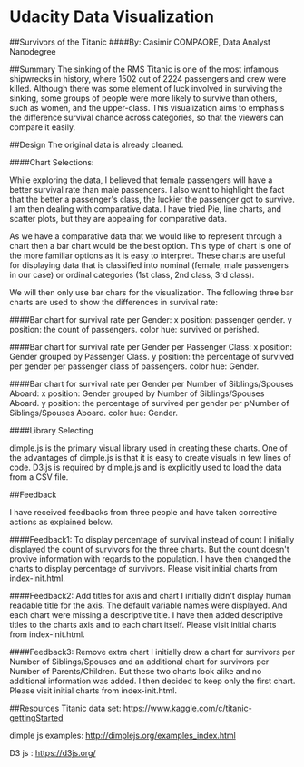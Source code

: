 # Udacity Data Visualization 
##Survivors of the Titanic
####By: Casimir COMPAORE, Data Analyst Nanodegree

##Summary 
The sinking of the RMS Titanic is one of the most infamous shipwrecks in history, where 1502 out of 2224 passengers and crew were killed. Although there was some element of luck involved in surviving the sinking, some groups of people were more likely to survive than others, such as women, and the upper-class. This visualization aims to emphasis the difference survival chance across categories, so that the viewers can compare it easily.

##Design 
The original data is already cleaned. 

####Chart Selections:

While exploring the data, I believed that female passengers will have a better survival rate than male passengers. I also want to highlight the fact that the better a passenger's class, the luckier the passenger got to survive. I am then dealing with comparative data.
I have tried Pie, line charts, and scatter plots, but they are appealing for comparative data. 

As we have a comparative data that we would like to represent through a chart then a bar chart would be the best option. This type of chart is one of the more familiar options as it is easy to interpret. These charts are useful for displaying data that is classified into nominal (female, male passengers in our case) or ordinal categories (1st class, 2nd class, 3rd class).

We will then only use bar chars for the visualization.
The following three bar charts are used to show the differences in survival rate:

####Bar chart for survival rate per Gender: 
x position: passenger gender.
y position: the count of passengers.
color hue: survived or perished.

####Bar chart for survival rate per Gender per Passenger Class:
x position: Gender grouped by Passenger Class.
y position: the percentage of survived per gender per passenger class of passengers.
color hue: Gender.

####Bar chart for survival rate per Gender per Number of Siblings/Spouses Aboard:
x position: Gender grouped by Number of Siblings/Spouses Aboard.
y position: the percentage of survived per gender per pNumber of Siblings/Spouses Aboard.
color hue: Gender.

####Library Selecting

dimple.js is the primary visual library used in creating these charts. One of the advantages of dimple.js is that it is  easy to create visuals in few lines of code. D3.js is required by dimple.js and is explicitly used to load the data from a CSV file.

##Feedback

I have received feedbacks from three people and have taken corrective actions as explained below.

####Feedback1: To display percentage of survival instead of count
I initially displayed the count of survivors for the three charts. But the count doesn't provive information with regards to the population. I have then changed the charts to display percentage of survivors. Please visit initial charts from index-init.html.

####Feedback2: Add titles for axis and chart
I initially didn't display human readable title for the axis. The default variable names were displayed. And each chart were missing a descriptive title. I have then added descriptive titles to the charts axis and to each chart itself. Please visit initial charts from index-init.html.

####Feedback3: Remove extra chart
I initially drew a chart for survivors per Number of Siblings/Spouses and an additional chart for survivors per Number of Parents/Children. But these two charts look alike and no additional information was added. I then decided to keep only the first chart. Please visit initial charts from index-init.html.

##Resources
Titanic data set: https://www.kaggle.com/c/titanic-gettingStarted

dimple js examples: http://dimplejs.org/examples_index.html

D3 js : https://d3js.org/
